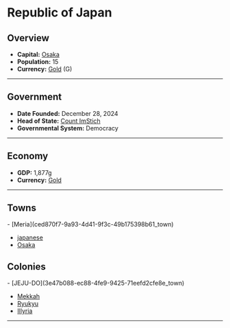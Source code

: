 <!--UNDEDITED FILE, remove this entire line if this file has been edited!-->
# <!--NAME-->Republic of Japan<!--NAME-->

## Overview

- **Capital:** <!--CAPITAL_LINK-->[Osaka](03d5d6da-a990-48c4-9cd0-4a063da0852c_town)<!--CAPITAL_LINK-->
- **Population:** <!--POPULATION-->15<!--POPULATION-->
- **Currency:** <!--CURRENCY_LINK-->[Gold](Gold_currency)<!--CURRENCY_LINK--> (<!--CURRENCY_ABV-->G<!--CURRENCY_ABV-->)

---

## Government

- **Date Founded:** <!--FOUNDED-->December 28, 2024<!--FOUNDED-->
- **Head of State:** <!--LEADER_TITLE_LINK-->[Count ImStich](ImStich_user)<!--LEADER_TITLE_LINK-->
- **Governmental System:** <!--GOVERNMENT-->Democracy<!--GOVERNMENT-->

---

## Economy

- **GDP:** <!--GDP-->1,877g<!--GDP-->
- **Currency:** <!--CURRENCY_LINK-->[Gold](Gold_currency)<!--CURRENCY_LINK-->

---

## Towns

<!--TOWNS-->- [Meria](ced870f7-9a93-4d41-9f3c-49b175398b61_town)
- [japanese](8f41e5c2-8644-466f-8176-7170bbda0979_town)
- [Osaka](03d5d6da-a990-48c4-9cd0-4a063da0852c_town)<!--TOWNS-->

## Colonies

<!--COLONIES-->- [JEJU-DO](3e47b088-ec88-4fe9-9425-71eefd2cfe8e_town)
- [Mekkah](7ccc0789-0bf4-4720-a83d-6d62f5de2db8_town)
- [Ryukyu](50136b06-83d6-4b7a-8b57-72384d637572_town)
- [Illyria](16ce59c3-85d5-451b-a27f-0c172c5e3ef3_town)<!--COLONIES-->

---